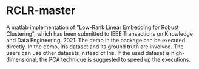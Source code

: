 # RCLR-master
A matlab implementation of "Low-Rank Linear Embedding for Robust Clustering", which has been submitted to IEEE Transactions on Knowledge and Data Engineering, 2021. The demo in the package can be executed directly.  In the demo, Iris dataset and its ground truth are involved. The users can use other datasets instead of Iris. If the used dataset is high-dimensional, the PCA technique is suggested to speed up the executions. 
